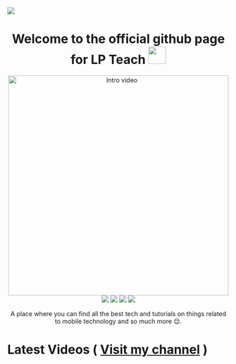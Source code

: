 <img src="https://github.com/LP-Teach/files/blob/bb8ae97df95cc1bec2cd4520ca586d1e7f40e5e7/banner/banner.jpg" align=center>

<h1 align=center>Welcome to the official github page for LP Teach <img  height="40px" src="https://camo.githubusercontent.com/c5763e7c322079fa5e6256670a7ba475d7d41b94afc2d033ef72a9b98a62ef80/68747470733a2f2f6d656469612e74656e6f722e636f6d2f696d616765732f62363137633336663964623237366433313436653937346238666636346634632f74656e6f722e676966" /></h1>

<div align="center">
<a href="https://youtu.be/4sqDPseWlFQ" title="LP Teach Intro"><img src="https://github.com/LP-Teach/files/blob/715e43eaad68a379b0e04b9af4b79c1f99cc7371/readme_thumb/intro.jpg" alt="Intro video"  width="500px" /></a>
</div>

<div align="center">
<a href="https://www.youtube.com/channel/UCcrvHbgE3u_eDfYm6iJKEvg"><img src="https://img.shields.io/youtube/channel/subscribers/UCcrvHbgE3u_eDfYm6iJKEvg?label=channel%20subscribers&logo=youtube&logoColor=red&style=for-the-badge"></a>
<a href="https://www.youtube.com/channel/UCcrvHbgE3u_eDfYm6iJKEvg"><img src="https://img.shields.io/youtube/channel/views/UCcrvHbgE3u_eDfYm6iJKEvg?label=channel%20views&logo=youtube&logoColor=red&style=for-the-badge"></a>
<a href="https://twitter.com/LlewellynAdont1"><img src="https://img.shields.io/badge/Twitter-%231DA1F2.svg?style=for-the-badge&logo=Twitter&logoColor=white"></a>
<a href="https://www.instagram.com/llewellynpaint/"><img src="https://img.shields.io/badge/Instagram-%23E4405F.svg?style=for-the-badge&logo=Instagram&logoColor=white" /></a>
</div>

<p align="center">A place where you can find all the best tech and tutorials on things related to mobile technology and so much more 😌.</p>

<h1>Latest Videos ( <a href="https://www.youtube.com/channel/UCcrvHbgE3u_eDfYm6iJKEvg" target="_blank">Visit my channel</a> )</h1>
